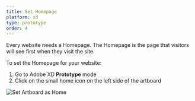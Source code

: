 ```yaml
---
title: Set Homepage
platform: xd
type: prototype
order: 4
---
```


Every website needs a Homepage. The Homepage is the page that visitors will see first when they visit the site.  

To set the Homepage for your website:

 1. Go to Adobe XD **Prototype** mode
 2. Click on the small home icon on the left side of the artboard

![Set Artboard as Home](https://p46.f4.n0.cdn.getcloudapp.com/items/o0ug8RKY/Set%20homeXD%402x.png?v=a5dd175df4be1f8ffc0ab397a686fbe0)
